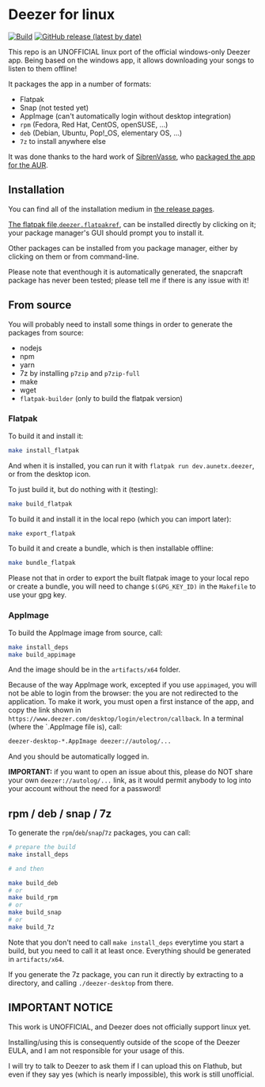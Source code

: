 # Deezer for linux

[![Build](https://github.com/aunetx/deezer-linux/actions/workflows/build.yml/badge.svg)](https://github.com/aunetx/deezer-linux/actions/workflows/build.yml)
[![GitHub release (latest by date)](https://img.shields.io/github/v/release/aunetx/deezer-linux)](https://github.com/aunetx/deezer-linux/releases/latest)

This repo is an UNOFFICIAL linux port of the official windows-only Deezer app. Being based on the windows app, it allows downloading your songs to listen to them offline!

It packages the app in a number of formats:

- Flatpak
- Snap (not tested yet)
- AppImage (can't automatically login without desktop integration)
- `rpm` (Fedora, Red Hat, CentOS, openSUSE, ...)
- `deb` (Debian, Ubuntu, Pop!_OS, elementary OS, ...)
- `7z` to install anywhere else

It was done thanks to the hard work of [SibrenVasse](https://github.com/SibrenVasse), who [packaged the app for the AUR](https://github.com/SibrenVasse/deezer).


## Installation

You can find all of the installation medium in [the release pages](https://github.com/aunetx/deezer-linux/releases/latest).

[The flatpak file,`deezer.flatpakref`](https://github.com/aunetx/deezer-linux/releases/download/v5.30.100-1/deezer.flatpakref), can be installed directly by clicking on it; your package manager's GUI should prompt you to install it.

Other packages can be installed from you package manager, either by clicking on them or from command-line.

Please note that eventhough it is automatically generated, the snapcraft package has never been tested; please tell me if there is any issue with it!

## From source

You will probably need to install some things in order to generate the packages from source:

- nodejs
- npm
- yarn
- 7z by installing `p7zip` and `p7zip-full`
- make
- wget
- `flatpak-builder` (only to build the flatpak version)

### Flatpak

To build it and install it:

```sh
make install_flatpak
```

And when it is installed, you can run it with `flatpak run dev.aunetx.deezer`, or from the desktop icon.

To just build it, but do nothing with it (testing):

```sh
make build_flatpak
```

To build it and install it in the local repo (which you can import later):

```sh
make export_flatpak
```

To build it and create a bundle, which is then installable offline:

```sh
make bundle_flatpak
```

Please not that in order to export the built flatpak image to your local repo or create a bundle, you will need to change `$(GPG_KEY_ID)` in the `Makefile` to use your gpg key.

### AppImage

To build the AppImage image from source, call:

```sh
make install_deps
make build_appimage
```

And the image should be in the `artifacts/x64` folder.

Because of the way AppImage work, excepted if you use `appimaged`, you will not be able to login from the browser: the you are not redirected to the application.
To make it work, you must open a first instance of the app, and copy the link shown in `https://www.deezer.com/desktop/login/electron/callback`. In a terminal
(where the `.AppImage file is), call:

```sh
deezer-desktop-*.AppImage deezer://autolog/...
```

And you should be automatically logged in.

**IMPORTANT:** if you want to open an issue about this, please do NOT share your own `deezer://autolog/...` link, as it would permit anybody to log into your account without the need for a password!

## rpm / deb / snap / 7z

To generate the `rpm`/`deb`/`snap`/`7z` packages, you can call:

```sh
# prepare the build
make install_deps

# and then

make build_deb
# or
make build_rpm
# or
make build_snap
# or
make build_7z
```

Note that you don't need to call `make install_deps` everytime you start a build, but you need to call it at least once. Everything should be generated in `artifacts/x64`.

If you generate the 7z package, you can run it directly by extracting to a directory, and calling `./deezer-desktop` from there.

## **IMPORTANT NOTICE**

This work is UNOFFICIAL, and Deezer does not officially support linux yet.

Installing/using this is consequently outside of the scope of the Deezer EULA, and I am not responsible for your usage of this.

I will try to talk to Deezer to ask them if I can upload this on Flathub, but even if they say yes (which is nearly impossible), this work is still unofficial.
